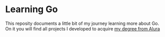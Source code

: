 # Learning Go

This reposity documents a little bit of my journey learning more about Go. 
On it you will find all projects I developed to acquire [my degree from Alura](https://cursos.alura.com.br/user/leonardo-besen/degree-go-298528/certificate?lang=en)
